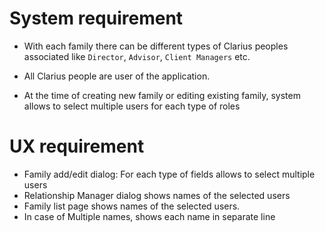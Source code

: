 # System requirement

- With each family there can be different types of Clarius peoples associated like `Director`, `Advisor`, `Client Managers` etc.
- All Clarius people are user of the application.

- At the time of creating new family or editing existing family, system allows to select multiple users for each type of roles 

# UX requirement

- Family add/edit dialog: For each type of fields allows to select multiple users
- Relationship Manager dialog shows names of the selected users
- Family list page shows  names of the selected users.  
- In case of Multiple names, shows each name in separate line

